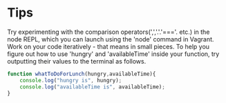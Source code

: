 # Tips

Try experimenting with the comparison operators(',','.'.'==='. etc.) in the node REPL, which you can launch using the 'node' command in Vagrant.
Work on your code iteratively - that means in small pieces.
To help you figure out how to use 'hungry' and 'availableTime' inside your function, try outputting their values to the terminal as follows.

```Javascript
function whatToDoForLunch(hungry,availableTime){
    console.log("hungry is", hungry);
    console.log("availableTime is", availableTime);
}
```